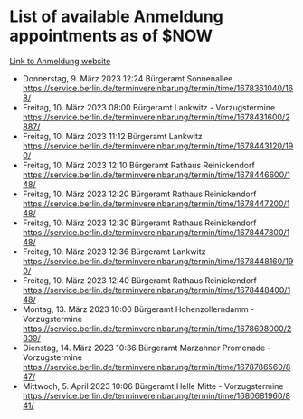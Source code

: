 # List of available Anmeldung appointments as of $NOW
[Link to Anmeldung website](https://service.berlin.de/terminvereinbarung/termin/tag.php?termin=1&anliegen[]=120686&dienstleisterlist=122210,122217,327316,122219,327312,122227,327314,122231,327346,122243,327348,122254,122252,329742,122260,329745,122262,329748,122271,327278,122273,327274,122277,327276,330436,122280,327294,122282,327290,122284,327292,122291,327270,122285,327266,122286,327264,122296,327268,150230,329760,122297,327286,122294,327284,122312,329763,122314,329775,122304,327330,122311,327334,122309,327332,317869,122281,327352,122279,329772,122283,122276,327324,122274,327326,122267,329766,122246,327318,122251,327320,122257,327322,122208,327298,122226,327300&herkunft=http%3A%2F%2Fservice.berlin.de%2Fdienstleistung%2F120686%2F)
- Donnerstag, 9. März 2023 12:24 Bürgeramt Sonnenallee https://service.berlin.de/terminvereinbarung/termin/time/1678361040/168/
- Freitag, 10. März 2023 08:00 Bürgeramt Lankwitz - Vorzugstermine https://service.berlin.de/terminvereinbarung/termin/time/1678431600/2887/
- Freitag, 10. März 2023 11:12 Bürgeramt Lankwitz https://service.berlin.de/terminvereinbarung/termin/time/1678443120/190/
- Freitag, 10. März 2023 12:10 Bürgeramt Rathaus Reinickendorf https://service.berlin.de/terminvereinbarung/termin/time/1678446600/148/
- Freitag, 10. März 2023 12:20 Bürgeramt Rathaus Reinickendorf https://service.berlin.de/terminvereinbarung/termin/time/1678447200/148/
- Freitag, 10. März 2023 12:30 Bürgeramt Rathaus Reinickendorf https://service.berlin.de/terminvereinbarung/termin/time/1678447800/148/
- Freitag, 10. März 2023 12:36 Bürgeramt Lankwitz https://service.berlin.de/terminvereinbarung/termin/time/1678448160/190/
- Freitag, 10. März 2023 12:40 Bürgeramt Rathaus Reinickendorf https://service.berlin.de/terminvereinbarung/termin/time/1678448400/148/
- Montag, 13. März 2023 10:00 Bürgeramt Hohenzollerndamm - Vorzugstermine https://service.berlin.de/terminvereinbarung/termin/time/1678698000/2839/
- Dienstag, 14. März 2023 10:36 Bürgeramt Marzahner Promenade - Vorzugstermine https://service.berlin.de/terminvereinbarung/termin/time/1678786560/847/
- Mittwoch, 5. April 2023 10:06 Bürgeramt Helle Mitte - Vorzugstermine https://service.berlin.de/terminvereinbarung/termin/time/1680681960/841/

